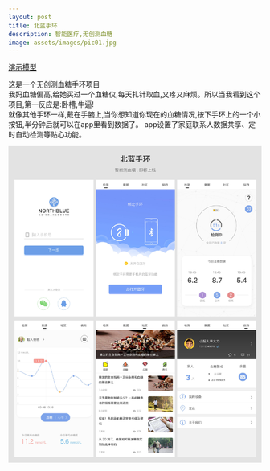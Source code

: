 ```yaml
---
layout: post
title: 北蓝手环
description: 智能医疗,无创测血糖
image: assets/images/pic01.jpg
---
```


<a href="https://littlejohnnyzq.github.io/NorthBlue/" target="blank" class="button next scrolly">演示模型</a>

这是一个无创测血糖手环项目    <br/>
我妈血糖偏高,给她买过一个血糖仪,每天扎针取血,又疼又麻烦。所以当我看到这个项目,第一反应是:卧槽,牛逼!    <br/>
就像其他手环一样,戴在手腕上,当你想知道你现在的血糖情况,按下手环上的一个小按钮,半分钟后就可以在app里看到数据了。
app设置了家庭联系人数据共享、定时自动检测等贴心功能。

![NorthBlue](/assets/images/01northblue.jpg)

